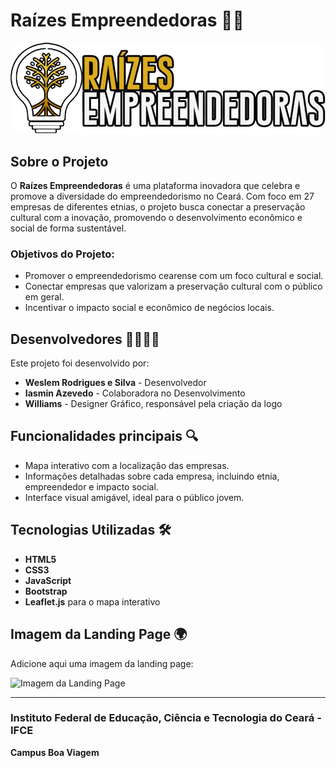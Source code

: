 # Raízes Empreendedoras 🌱✨

![Logo do Projeto](img/logo.png)

## Sobre o Projeto

O **Raízes Empreendedoras** é uma plataforma inovadora que celebra e promove a diversidade do empreendedorismo no Ceará. Com foco em 27 empresas de diferentes etnias, o projeto busca conectar a preservação cultural com a inovação, promovendo o desenvolvimento econômico e social de forma sustentável.

### Objetivos do Projeto:
- Promover o empreendedorismo cearense com um foco cultural e social.
- Conectar empresas que valorizam a preservação cultural com o público em geral.
- Incentivar o impacto social e econômico de negócios locais.

## Desenvolvedores 👨‍💻👩‍💻

Este projeto foi desenvolvido por:

- **Weslem Rodrigues e Silva** - Desenvolvedor
- **Iasmin Azevedo** - Colaboradora no Desenvolvimento
- **Williams** - Designer Gráfico, responsável pela criação da logo

## Funcionalidades principais 🔍

- Mapa interativo com a localização das empresas.
- Informações detalhadas sobre cada empresa, incluindo etnia, empreendedor e impacto social.
- Interface visual amigável, ideal para o público jovem.

## Tecnologias Utilizadas 🛠️

- **HTML5**
- **CSS3**
- **JavaScript**
- **Bootstrap**
- **Leaflet.js** para o mapa interativo

## Imagem da Landing Page 🌍

Adicione aqui uma imagem da landing page:

![Imagem da Landing Page](img/landing.png)

---

### Instituto Federal de Educação, Ciência e Tecnologia do Ceará - IFCE
**Campus Boa Viagem**
